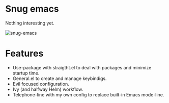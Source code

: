 # Snug emacs

Nothing interesting yet.

![snug-emacs](https://user-images.githubusercontent.com/9018005/70404504-ffccd880-1a42-11ea-87ed-250c3a6d426e.png)


# Features 

- Use-package with straigtht.el to deal with packages and minimize startup time.
- General.el to create and manage keybindigs. 
- Evil focused configuration. 
- Ivy (and halfway Helm) workflow.
- Telephone-line with my own config to replace built-in Emacs mode-line. 

